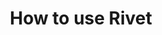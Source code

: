 ---
title: "How to use Rivet"
description: "There are a few ways to use Rivet. This getting started guide will help get up an running in no time."
navTitle: "How to use"
weight: 1
---